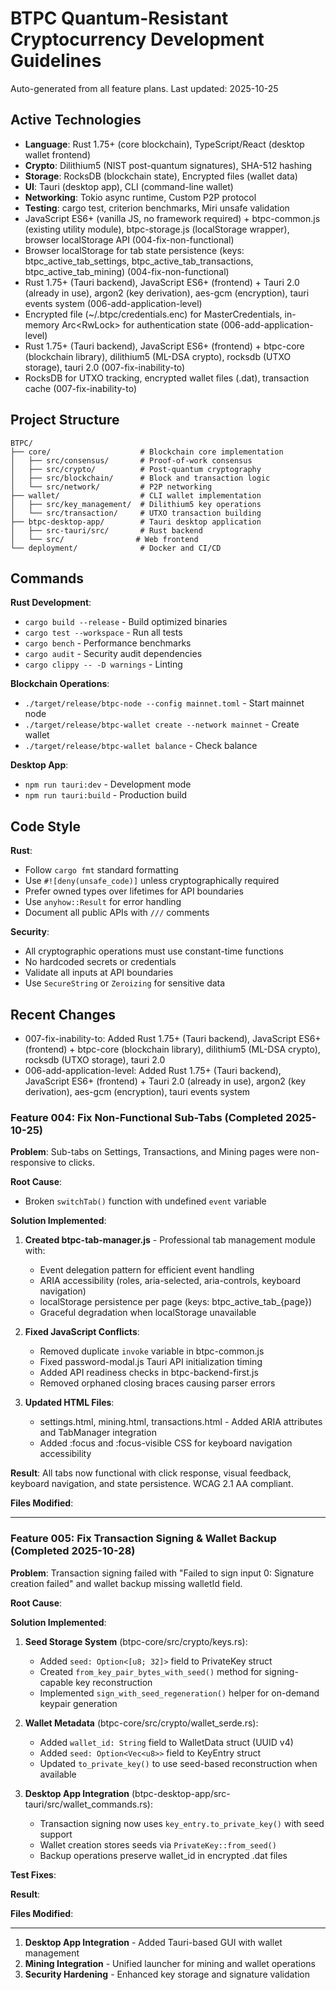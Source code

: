 # BTPC Quantum-Resistant Cryptocurrency Development Guidelines

Auto-generated from all feature plans. Last updated: 2025-10-25

## Active Technologies
- **Language**: Rust 1.75+ (core blockchain), TypeScript/React (desktop wallet frontend)
- **Crypto**: Dilithium5 (NIST post-quantum signatures), SHA-512 hashing
- **Storage**: RocksDB (blockchain state), Encrypted files (wallet data)
- **UI**: Tauri (desktop app), CLI (command-line wallet)
- **Networking**: Tokio async runtime, Custom P2P protocol
- **Testing**: cargo test, criterion benchmarks, Miri unsafe validation
- JavaScript ES6+ (vanilla JS, no framework required) + btpc-common.js (existing utility module), btpc-storage.js (localStorage wrapper), browser localStorage API (004-fix-non-functional)
- Browser localStorage for tab state persistence (keys: btpc_active_tab_settings, btpc_active_tab_transactions, btpc_active_tab_mining) (004-fix-non-functional)
- Rust 1.75+ (Tauri backend), JavaScript ES6+ (frontend) + Tauri 2.0 (already in use), argon2 (key derivation), aes-gcm (encryption), tauri events system (006-add-application-level)
- Encrypted file (~/.btpc/credentials.enc) for MasterCredentials, in-memory Arc<RwLock<SessionState>> for authentication state (006-add-application-level)
- Rust 1.75+ (Tauri backend), JavaScript ES6+ (frontend) + btpc-core (blockchain library), dilithium5 (ML-DSA crypto), rocksdb (UTXO storage), tauri 2.0 (007-fix-inability-to)
- RocksDB for UTXO tracking, encrypted wallet files (.dat), transaction cache (007-fix-inability-to)

## Project Structure
```
BTPC/
├── core/                    # Blockchain core implementation
│   ├── src/consensus/       # Proof-of-work consensus
│   ├── src/crypto/          # Post-quantum cryptography
│   ├── src/blockchain/      # Block and transaction logic
│   └── src/network/         # P2P networking
├── wallet/                  # CLI wallet implementation
│   ├── src/key_management/  # Dilithium5 key operations
│   └── src/transaction/     # UTXO transaction building
├── btpc-desktop-app/        # Tauri desktop application
│   ├── src-tauri/src/       # Rust backend
│   └── src/                # Web frontend
└── deployment/              # Docker and CI/CD
```

## Commands
**Rust Development**:
- `cargo build --release` - Build optimized binaries
- `cargo test --workspace` - Run all tests
- `cargo bench` - Performance benchmarks
- `cargo audit` - Security audit dependencies
- `cargo clippy -- -D warnings` - Linting

**Blockchain Operations**:
- `./target/release/btpc-node --config mainnet.toml` - Start mainnet node
- `./target/release/btpc-wallet create --network mainnet` - Create wallet
- `./target/release/btpc-wallet balance` - Check balance

**Desktop App**:
- `npm run tauri:dev` - Development mode
- `npm run tauri:build` - Production build

## Code Style
**Rust**:
- Follow `cargo fmt` standard formatting
- Use `#![deny(unsafe_code)]` unless cryptographically required
- Prefer owned types over lifetimes for API boundaries
- Use `anyhow::Result` for error handling
- Document all public APIs with `///` comments

**Security**:
- All cryptographic operations must use constant-time functions
- No hardcoded secrets or credentials
- Validate all inputs at API boundaries
- Use `SecureString` or `Zeroizing` for sensitive data

## Recent Changes
- 007-fix-inability-to: Added Rust 1.75+ (Tauri backend), JavaScript ES6+ (frontend) + btpc-core (blockchain library), dilithium5 (ML-DSA crypto), rocksdb (UTXO storage), tauri 2.0
- 006-add-application-level: Added Rust 1.75+ (Tauri backend), JavaScript ES6+ (frontend) + Tauri 2.0 (already in use), argon2 (key derivation), aes-gcm (encryption), tauri events system

### Feature 004: Fix Non-Functional Sub-Tabs (Completed 2025-10-25)
**Problem**: Sub-tabs on Settings, Transactions, and Mining pages were non-responsive to clicks.

**Root Cause**:
- Broken `switchTab()` function with undefined `event` variable

**Solution Implemented**:
1. **Created btpc-tab-manager.js** - Professional tab management module with:
   - Event delegation pattern for efficient event handling
   - ARIA accessibility (roles, aria-selected, aria-controls, keyboard navigation)
   - localStorage persistence per page (keys: btpc_active_tab_{page})
   - Graceful degradation when localStorage unavailable

2. **Fixed JavaScript Conflicts**:
   - Removed duplicate `invoke` variable in btpc-common.js
   - Fixed password-modal.js Tauri API initialization timing
   - Added API readiness checks in btpc-backend-first.js
   - Removed orphaned closing braces causing parser errors

3. **Updated HTML Files**:
   - settings.html, mining.html, transactions.html - Added ARIA attributes and TabManager integration
   - Added :focus and :focus-visible CSS for keyboard navigation accessibility

**Result**: All tabs now functional with click response, visual feedback, keyboard navigation, and state persistence. WCAG 2.1 AA compliant.

**Files Modified**:

---

### Feature 005: Fix Transaction Signing & Wallet Backup (Completed 2025-10-28)
**Problem**: Transaction signing failed with "Failed to sign input 0: Signature creation failed" and wallet backup missing walletId field.

**Root Cause**:

**Solution Implemented**:
1. **Seed Storage System** (btpc-core/src/crypto/keys.rs):
   - Added `seed: Option<[u8; 32]>` field to PrivateKey struct
   - Created `from_key_pair_bytes_with_seed()` method for signing-capable key reconstruction
   - Implemented `sign_with_seed_regeneration()` helper for on-demand keypair generation

2. **Wallet Metadata** (btpc-core/src/crypto/wallet_serde.rs):
   - Added `wallet_id: String` field to WalletData struct (UUID v4)
   - Added `seed: Option<Vec<u8>>` field to KeyEntry struct
   - Updated `to_private_key()` to use seed-based reconstruction when available

3. **Desktop App Integration** (btpc-desktop-app/src-tauri/src/wallet_commands.rs):
   - Transaction signing now uses `key_entry.to_private_key()` with seed support
   - Wallet creation stores seeds via `PrivateKey::from_seed()`
   - Backup operations preserve wallet_id in encrypted .dat files

**Test Fixes**:

**Result**:

**Files Modified**:

---

1. **Desktop App Integration** - Added Tauri-based GUI with wallet management
2. **Mining Integration** - Unified launcher for mining and wallet operations
3. **Security Hardening** - Enhanced key storage and signature validation

<!-- MANUAL ADDITIONS START -->
<!-- MANUAL ADDITIONS END -->
